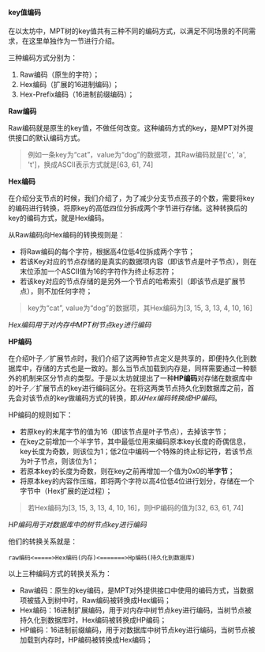 #### **key值编码**

在以太坊中，MPT树的key值共有三种不同的编码方式，以满足不同场景的不同需求，在这里单独作为一节进行介绍。

三种编码方式分别为：

1. Raw编码（原生的字符）；
2. Hex编码（扩展的16进制编码）；
3. Hex-Prefix编码（16进制前缀编码）；

**Raw编码**

Raw编码就是原生的key值，不做任何改变。这种编码方式的key，是MPT对外提供接口的默认编码方式。

> 例如一条key为“cat”，value为“dog”的数据项，其Raw编码就是['c', 'a', 't']，换成ASCII表示方式就是[63, 61, 74]

**Hex编码**

在介绍分支节点的时候，我们介绍了，为了减少分支节点孩子的个数，需要将key的编码进行转换，将原key的高低四位分拆成两个字节进行存储。这种转换后的key的编码方式，就是Hex编码。

从Raw编码向Hex编码的转换规则是：

- 将Raw编码的每个字符，根据高4位低4位拆成两个字节；
- 若该Key对应的节点存储的是真实的数据项内容（即该节点是叶子节点），则在末位添加一个ASCII值为16的字符作为终止标志符；
- 若该key对应的节点存储的是另外一个节点的哈希索引（即该节点是扩展节点），则不加任何字符；

> key为“cat”, value为“dog”的数据项，其Hex编码为[3, 15, 3, 13, 4, 10, 16]

*Hex编码用于对内存中MPT树节点key进行编码*

**HP编码**

在介绍叶子／扩展节点时，我们介绍了这两种节点定义是共享的，即便持久化到数据库中，存储的方式也是一致的。那么当节点加载到内存是，同样需要通过一种额外的机制来区分节点的类型。于是以太坊就提出了一种**HP编码**对存储在数据库中的叶子／扩展节点的key进行编码区分。在将这两类节点持久化到数据库之前，首先会对该节点的key做编码方式的转换，即*从Hex编码转换成HP编码*。

HP编码的规则如下：

- 若原key的末尾字节的值为16（即该节点是叶子节点），去掉该字节；
- 在key之前增加一个半字节，其中最低位用来编码原本key长度的奇偶信息，key长度为奇数，则该位为1；低2位中编码一个特殊的终止标记符，若该节点为叶子节点，则该位为1；
- 若原本key的长度为奇数，则在key之前再增加一个值为0x0的**半字节**；
- 将原本key的内容作压缩，即将两个字符以高4位低4位进行划分，存储在一个字节中（Hex扩展的逆过程）；

> 若Hex编码为[3, 15, 3, 13, 4, 10, 16]，则HP编码的值为[32, 63, 61, 74]

*HP编码用于对数据库中的树节点key进行编码*

他们的转换关系就是：

```
raw编码<=====>Hex编码(内存)<=======>Hp编码(持久化到数据库)
```

以上三种编码方式的转换关系为：

- Raw编码：原生的key编码，是MPT对外提供接口中使用的编码方式，当数据项被插入到树中时，Raw编码被转换成Hex编码；
- Hex编码：16进制扩展编码，用于对内存中树节点key进行编码，当树节点被持久化到数据库时，Hex编码被转换成HP编码；
- HP编码：16进制前缀编码，用于对数据库中树节点key进行编码，当树节点被加载到内存时，HP编码被转换成Hex编码；